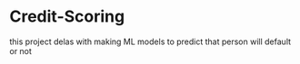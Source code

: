 # Credit-Scoring
this project delas with making ML models to predict that person will default or not